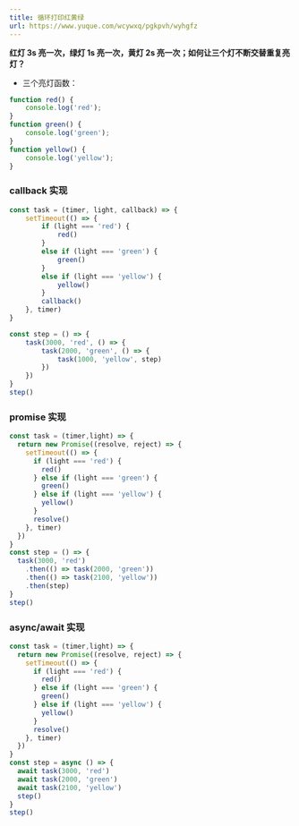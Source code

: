 ```yaml
---
title: 循环打印红黄绿
url: https://www.yuque.com/wcywxq/pgkpvh/wyhgfz
---
```


**红灯 3s 亮一次，绿灯 1s 亮一次，黄灯 2s 亮一次；如何让三个灯不断交替重复亮灯？**

- 三个亮灯函数：

```javascript
function red() {
    console.log('red');
}
function green() {
    console.log('green');
}
function yellow() {
    console.log('yellow');
}
```

<a name="Qi4Qi"></a>

### callback 实现

```javascript
const task = (timer, light, callback) => {
    setTimeout(() => {
        if (light === 'red') {
            red()
        }
        else if (light === 'green') {
            green()
        }
        else if (light === 'yellow') {
            yellow()
        }
        callback()
    }, timer)
}

const step = () => {
    task(3000, 'red', () => {
        task(2000, 'green', () => {
            task(1000, 'yellow', step)
        })
    })
}
step()
```

<a name="jkPJJ"></a>

### promise 实现

```javascript
const task = (timer,light) => {
  return new Promise((resolve, reject) => {
    setTimeout(() => {
      if (light === 'red') {
        red()
      } else if (light === 'green') {
        green()
      } else if (light === 'yellow') {
        yellow()
      }
      resolve()
    }, timer)
  })
}
const step = () => {
  task(3000, 'red')
    .then(() => task(2000, 'green'))
    .then(() => task(2100, 'yellow'))
    .then(step)
}
step()
```

<a name="ADg0b"></a>

### async/await 实现

```javascript
const task = (timer,light) => {
  return new Promise((resolve, reject) => {
    setTimeout(() => {
      if (light === 'red') {
        red()
      } else if (light === 'green') {
        green()
      } else if (light === 'yellow') {
        yellow()
      }
      resolve()
    }, timer)
  })
}
const step = async () => {
  await task(3000, 'red')
  await task(2000, 'green')
  await task(2100, 'yellow')
  step()
}
step()
```
